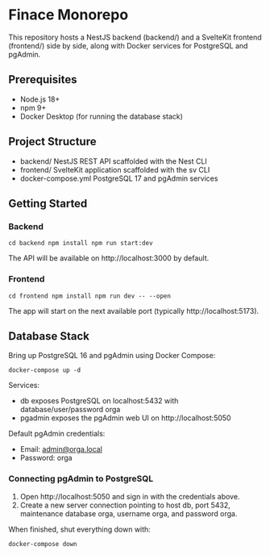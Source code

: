 # Finace Monorepo

This repository hosts a NestJS backend (backend/) and a SvelteKit frontend (frontend/) side by side, along with Docker services for PostgreSQL and pgAdmin.

## Prerequisites

- Node.js 18+
- npm 9+
- Docker Desktop (for running the database stack)

## Project Structure

- backend/  NestJS REST API scaffolded with the Nest CLI
- frontend/  SvelteKit application scaffolded with the sv CLI
- docker-compose.yml  PostgreSQL 17 and pgAdmin services

## Getting Started

### Backend

`
cd backend
npm install
npm run start:dev
`

The API will be available on http://localhost:3000 by default.

### Frontend

`
cd frontend
npm install
npm run dev -- --open
`

The app will start on the next available port (typically http://localhost:5173).

## Database Stack

Bring up PostgreSQL 16 and pgAdmin using Docker Compose:

`
docker-compose up -d
`

Services:

- db exposes PostgreSQL on localhost:5432 with database/user/password orga
- pgadmin exposes the pgAdmin web UI on http://localhost:5050

Default pgAdmin credentials:

- Email: admin@orga.local
- Password: orga

### Connecting pgAdmin to PostgreSQL

1. Open http://localhost:5050 and sign in with the credentials above.
2. Create a new server connection pointing to host db, port 5432, maintenance database orga, username orga, and password orga.

When finished, shut everything down with:

`
docker-compose down
`

